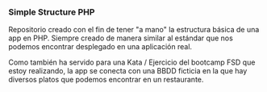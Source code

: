 ### Simple Structure PHP

Repositorio creado con el fin de tener "a mano" la estructura básica de una app en PHP.
Siempre creado de manera similar al estándar que nos podemos encontrar desplegado en una aplicación real.

Como también ha servido para una Kata / Ejercicio del bootcamp FSD que estoy realizando, la app se conecta con una BBDD ficticia en la que hay diversos platos que podemos encontrar en un restaurante.
